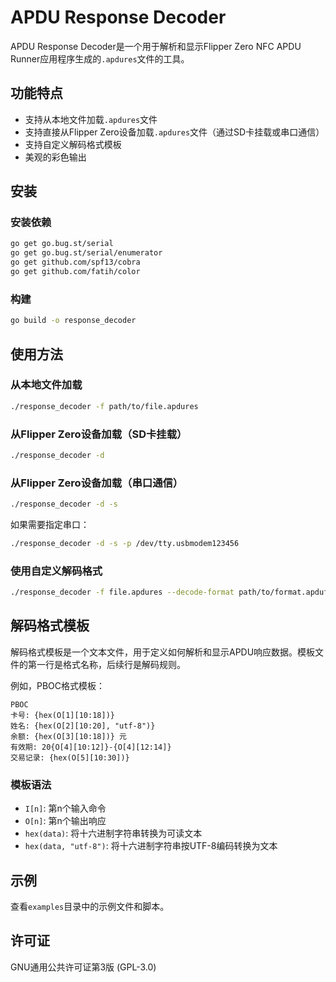 # APDU Response Decoder

APDU Response Decoder是一个用于解析和显示Flipper Zero NFC APDU Runner应用程序生成的`.apdures`文件的工具。

## 功能特点

- 支持从本地文件加载`.apdures`文件
- 支持直接从Flipper Zero设备加载`.apdures`文件（通过SD卡挂载或串口通信）
- 支持自定义解码格式模板
- 美观的彩色输出

## 安装

### 安装依赖

```bash
go get go.bug.st/serial
go get go.bug.st/serial/enumerator
go get github.com/spf13/cobra
go get github.com/fatih/color
```

### 构建

```bash
go build -o response_decoder
```

## 使用方法

### 从本地文件加载

```bash
./response_decoder -f path/to/file.apdures
```

### 从Flipper Zero设备加载（SD卡挂载）

```bash
./response_decoder -d
```

### 从Flipper Zero设备加载（串口通信）

```bash
./response_decoder -d -s
```

如果需要指定串口：

```bash
./response_decoder -d -s -p /dev/tty.usbmodem123456
```

### 使用自定义解码格式

```bash
./response_decoder -f file.apdures --decode-format path/to/format.apdufmt
```

## 解码格式模板

解码格式模板是一个文本文件，用于定义如何解析和显示APDU响应数据。模板文件的第一行是格式名称，后续行是解码规则。

例如，PBOC格式模板：

```
PBOC
卡号: {hex(O[1][10:18])}
姓名: {hex(O[2][10:20], "utf-8")}
余额: {hex(O[3][10:18])} 元
有效期: 20{O[4][10:12]}-{O[4][12:14]}
交易记录: {hex(O[5][10:30])}
```

### 模板语法

- `I[n]`: 第n个输入命令
- `O[n]`: 第n个输出响应
- `hex(data)`: 将十六进制字符串转换为可读文本
- `hex(data, "utf-8")`: 将十六进制字符串按UTF-8编码转换为文本

## 示例

查看`examples`目录中的示例文件和脚本。

## 许可证

GNU通用公共许可证第3版 (GPL-3.0) 